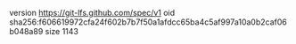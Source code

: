 version https://git-lfs.github.com/spec/v1
oid sha256:f606619972cfa24f602b7b7f50a1afdcc65ba4c5af997a10a0b2caf06b048a89
size 1143

